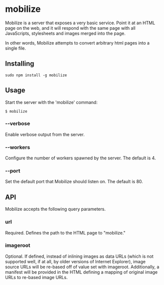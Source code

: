 # mobilize

Mobilize is a server that exposes a very basic service. Point it at an HTML 
page on the web, and it will respond with the same page with all JavaScripts,
stylesheets and images merged into the page.

In other words, Mobilize attempts to convert arbitrary html pages into a
single file.

## Installing

    sudo npm install -g mobilize

## Usage

Start the server with the 'mobilize' command:

    $ mobilize

### --verbose

Enable verbose output from the server.

### --workers

Configure the number of workers spawned by the server. The default is 4.

### --port

Set the default port that Mobilize should listen on. The default is 80.

## API

Mobilize accepts the following query parameters.

### url

Required. Defines the path to the HTML page to "mobilize."

### imageroot

Optional. If defined, instead of inlining images as data URLs (which is not
supported well, if at all, by older versions of Internet Explorer), image
source URLs will be re-based off of value set with imageroot. Additionally,
a manifest will be provided in the HTML defining a mapping of original
image URLs to re-based image URLs.
